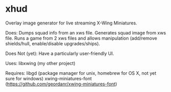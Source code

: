 # xhud
Overlay image generator for live streaming X-Wing Miniatures.



Does:
  Dumps squad info from an xws file.
  Generates squad image from xws file.
  Runs a game from 2 xws files and allows manipulation (add/remove shields/hull, enable/disable upgrades/ships).


Does Not (yet):
  Have a particularly user-friendly UI.


Uses:
  libxwing (my other project)


Requires:
  libgd (package manager for unix, homebrew for OS X, not yet sure for windows)
  xwing-miniatures-font (https://github.com/geordanr/xwing-miniatures-font)
